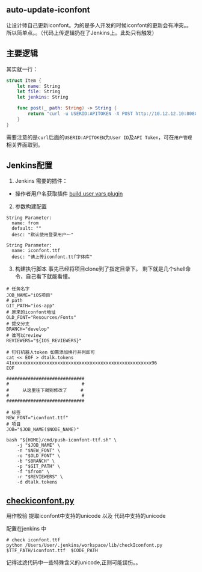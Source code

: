 ## auto-update-iconfont

让设计师自己更新iconfont。为的是多人开发的时候iconfont的更新会有冲突。。所以简单点。。（代码上传逻辑扔在了Jenkins上。此处只有触发）

## 主要逻辑

其实就一行：

```swift
struct Item {
    let name: String
    let file: String
    let jenkins: String

    func post(_ path: String) -> String {
        return "curl -u USERID:APITOKEN -X POST http://10.12.12.10:8080/job/\(jenkins)/build  --form file0=@\(path) --form json='{\"parameter\": [{\"name\":\"\(file)\", \"file\":\"file0\"},{\"name\":\"from\", \"value\":\"\(NSUserName())\"}]}'"
    }
}
```

需要注意的是`curl`后面的`USERID:APITOKEN`为`User ID`及`API Token`，可在`用户管理`相关界面取到。

## Jenkins配置

1. Jenkins 需要的插件：
  - 操作者用户名获取插件 [build user vars plugin](https://wiki.jenkins.io/display/JENKINS/Build+User+Vars+Plugin)

2. 参数构建配置
```
String Parameter:
  name: from
  default: ""
  desc: "默认使用登录用户～"

String Parameter:
  name: iconfont.ttf
  desc: "请上传iconfont.ttf字体库"
```

3. 构建执行脚本
事先已经将项目clone到了指定目录下。
剩下就是几个shell命令，自己看下就能看懂。
```shell
# 任务名字
JOB_NAME="iOS项目"
# path
GIT_PATH="ios-app"
# 原来的iconfont地址
OLD_FONT="Resources/Fonts"
# 提交分支
BRANCH="develop"
# 谁可以review
REVIEWERS="${IOS_REVIEWERS}"

# 钉钉机器人token 如需添加换行并列即可
cat << EOF > dtalk.tokens
41xxxxxxxxxxxxxxxxxxxxxxxxxxxxxxxxxxxxxxxxxxxxxxxxxxxx96
EOF

#############################
#							#
#     从这里往下就别修改了	 #
#							#
#############################

# 标签
NEW_FONT="iconfont.ttf"
# 项目
JOB="$JOB_NAME($NODE_NAME)"

bash "${HOME}/cmd/push-iconfont-ttf.sh" \
	-j "$JOB_NAME" \
    -n "$NEW_FONT" \
    -o "$OLD_FONT" \
    -b "$BRANCH" \
    -p "$GIT_PATH" \
    -f "$from" \
    -r "$REVIEWERS" \
    -d dtalk.tokens
```

## [checkiconfont.py](https://github.com/madordie/auto-update-iconfont/blob/master/checkIconfont.py)

用作校验 提取iconfont中支持的unicode 以及 代码中支持的unicode 

配置在jenkins 中

```shell
# check iconfont.ttf
python /Users/User/.jenkins/workspace/lib/checkIconfont.py $TTF_PATH/iconfont.ttf  $CODE_PATH
```

记得过滤代码中一些特殊含义的unicode,正则可能误伤。。
